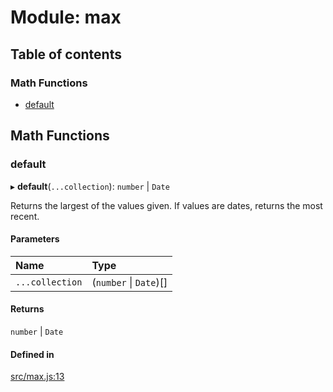 # Module: max

## Table of contents

### Math Functions

- [default](max.md#default)

## Math Functions

### default

▸ **default**(`...collection`): `number` \| `Date`

Returns the largest of the values given.
If values are dates, returns the most recent.

#### Parameters

| Name | Type |
| :------ | :------ |
| `...collection` | (`number` \| `Date`)[] |

#### Returns

`number` \| `Date`

#### Defined in

[src/max.js:13](https://github.com/Twipped/js-utils/blob/f2eceb5/src/max.js#L13)
